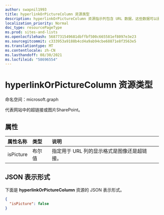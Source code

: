 ```yaml
---
author: swapnil1993
title: hyperlinkOrPictureColumn 资源类型
description: hyperlinkOrPictureColumn 资源指示列包含 URL 数据，这些数据可以是 achortag 或充当超链接的图像。
localization_priority: Normal
doc_type: resourcePageType
ms.prod: sites-and-lists
ms.openlocfilehash: 5687731549681dbffbf500c665581ef8097e3e23
ms.sourcegitcommit: c333953a9188b4cd4a9ab94cbe68871e8f3563e5
ms.translationtype: MT
ms.contentlocale: zh-CN
ms.lasthandoff: 08/30/2021
ms.locfileid: "58696554"
---
```

# <a name="hyperlinkorpicturecolumn-resource-type"></a>hyperlinkOrPictureColumn 资源类型

命名空间：microsoft.graph

代表网站中的超链接或图片SharePoint。

## <a name="properties"></a>属性

| 属性名称      | 类型               | 说明|
|:-------------------|:-------------------|:----------------------------------------------|
| isPicture       | 布尔值             | 指定用于 URL 列的显示格式是图像还是超链接。 |


## <a name="json-representation"></a>JSON 表示形式

下面是 **hyperlinkOrPictureColumn** 资源的 JSON 表示形式。
<!-- { "blockType": "resource", "@odata.type": "microsoft.graph.hyperlinkOrPictureColumn" } -->

```json
{
  "isPicture": false
}
```